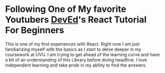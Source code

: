 # Following One of My favorite Youtubers [DevEd](https://www.youtube.com/channel/UClb90NQQcskPUGDIXsQEz5Q)'s React Tutorial For Beginners

This is one of my first experiences with React. Right now I am just familiarizing myself with the basics as I start to delve deeper in my coursework at UVU. I am trying to get ahead of the learning curve and have a bit of an understanding of this Library before diving headfirst. I love independent learning and take pride in my ability to find the answers. 
